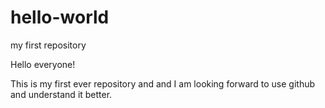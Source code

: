 # hello-world
my first repository

Hello everyone! 

This is my first ever repository and and I am looking forward to use github and understand it better. 
